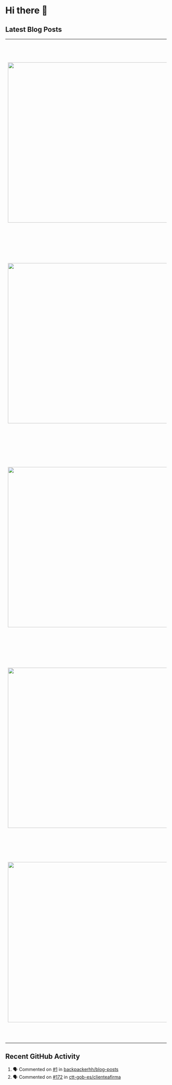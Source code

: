 # Hi there 👋

## Latest Blog Posts

<!-- HASHNODE_POSTS:START -->
<table>
	<tr>
			<td><a href="https://blog.davidmp.es/the-one-about-shortcuts-in-cursor-with-karabiner-elements"><img src="https://cdn.hashnode.com/res/hashnode/image/upload/v1753278053674/2552475e-82db-479e-b67f-abf5761fdd8f.png" width="500" height="auto" /></a></td>
			<td>
				<sup>Wed, 23 Jul 2025 13:43:17 GMT</sup><br />
				<a href="https://blog.davidmp.es/the-one-about-shortcuts-in-cursor-with-karabiner-elements"><b>The one about shortcuts in Cursor with Karabiner-Elements</b></a>
				<p>Recently, I was assigned a spike to check the feasibility of migrating a React application to a microfrontend with Sinatra + htmx entirely using AI. In this case, with Claude Code. Of course, I did not have to try to do the entire migration at once, ...</p>
			</td>
		</tr>
<tr>
			<td><a href="https://blog.davidmp.es/the-one-with-issues-scheduling-sidekiq-jobs-in-production"><img src="https://cdn.hashnode.com/res/hashnode/image/upload/v1751186071676/7fba24fa-a92e-443e-8c4e-df8e2bea110f.png" width="500" height="auto" /></a></td>
			<td>
				<sup>Sun, 29 Jun 2025 08:36:20 GMT</sup><br />
				<a href="https://blog.davidmp.es/the-one-with-issues-scheduling-sidekiq-jobs-in-production"><b>The one with issues scheduling Sidekiq jobs in production</b></a>
				<p>In the project I am currently working on, we have faced some issues lately scheduling Sidekiq jobs in one of our applications. In any case, I must admit that these issues were caused both by bad decisions made in the past and by not having configured...</p>
			</td>
		</tr>
<tr>
			<td><a href="https://blog.davidmp.es/the-one-about-unrealistic-expectations-on-software-developers"><img src="https://cdn.hashnode.com/res/hashnode/image/upload/v1748369490093/dd8f716c-0002-403b-ba5f-3fd1821f9d45.png" width="500" height="auto" /></a></td>
			<td>
				<sup>Wed, 28 May 2025 19:26:49 GMT</sup><br />
				<a href="https://blog.davidmp.es/the-one-about-unrealistic-expectations-on-software-developers"><b>The one about unrealistic expectations on software developers</b></a>
				<p>This is a topic I have discussed countless times with developer peers and friends outside the tech world alike. It is generally agreed that software developers occupy a privileged position. This profession is not only highly in-demand but also offers...</p>
			</td>
		</tr>
<tr>
			<td><a href="https://blog.davidmp.es/the-one-about-blogging"><img src="https://cdn.hashnode.com/res/hashnode/image/upload/v1746204154363/eb94fb98-4299-4505-8cb9-20f9b56cc44d.png" width="500" height="auto" /></a></td>
			<td>
				<sup>Tue, 29 Apr 2025 14:46:46 GMT</sup><br />
				<a href="https://blog.davidmp.es/the-one-about-blogging"><b>The one about blogging</b></a>
				<p>It has been two years now since I started writing this blog. The way I see it, maintaining a blog requires discipline. Those who know me well know that discipline is one of my key strengths. However, I never dared to take the leap before because seve...</p>
			</td>
		</tr>
<tr>
			<td><a href="https://blog.davidmp.es/the-one-about-layoffs-in-an-american-fintech"><img src="https://cdn.hashnode.com/res/hashnode/image/upload/v1742316733298/fe6db248-50e6-4f1a-b15f-3215702b6fa7.png" width="500" height="auto" /></a></td>
			<td>
				<sup>Sun, 30 Mar 2025 14:29:24 GMT</sup><br />
				<a href="https://blog.davidmp.es/the-one-about-layoffs-in-an-american-fintech"><b>The one about layoffs in an American fintech</b></a>
				<p>Shortly after I published a post about my experience working for an American fintech, the company send a message to the whole company via Slack. For obvious reasons, I will not share that message, but I would like to share some highlights:  The reven...</p>
			</td>
		</tr>
</table>
<!-- HASHNODE_POSTS:END -->

## Recent GitHub Activity

<!--START_SECTION:activity-->
1. 🗣 Commented on [#1](https://github.com/backpackerhh/blog-posts/issues/1) in [backpackerhh/blog-posts](https://github.com/backpackerhh/blog-posts)
2. 🗣 Commented on [#172](https://github.com/ctt-gob-es/clienteafirma/issues/172) in [ctt-gob-es/clienteafirma](https://github.com/ctt-gob-es/clienteafirma)
<!--END_SECTION:activity-->

<!--
**backpackerhh/backpackerhh** is a ✨ _special_ ✨ repository because its `README.md` (this file) appears on your GitHub profile.

Here are some ideas to get you started:

- 🔭 I’m currently working on ...
- 🌱 I’m currently learning ...
- 👯 I’m looking to collaborate on ...
- 🤔 I’m looking for help with ...
- 💬 Ask me about ...
- 📫 How to reach me: ...
- 😄 Pronouns: ...
- ⚡ Fun fact: ...
-->
